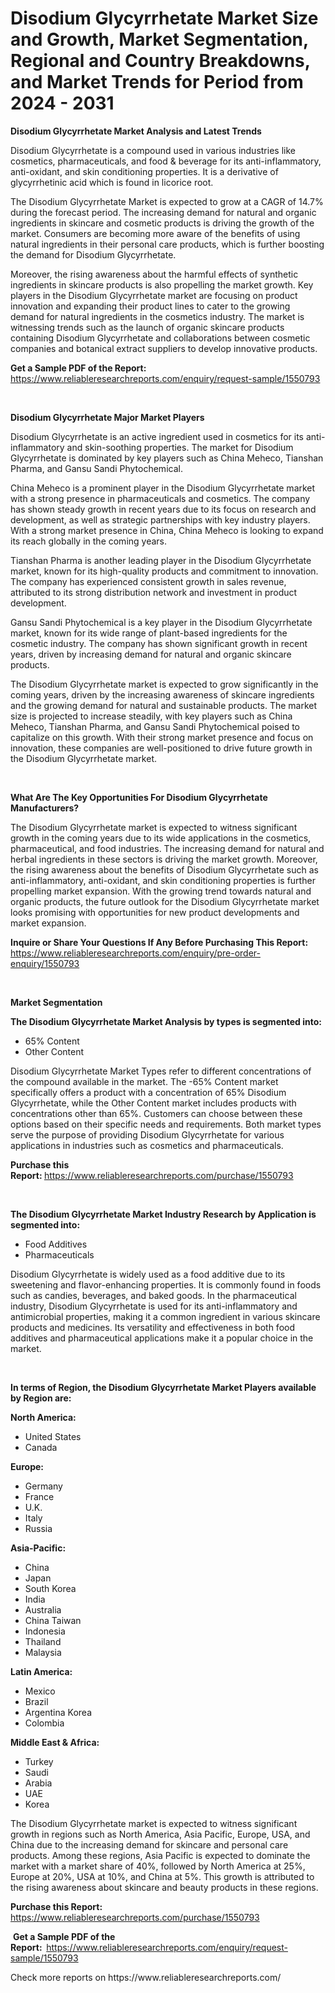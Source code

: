 <p><h1>Disodium Glycyrrhetate Market Size and Growth, Market Segmentation, Regional and Country Breakdowns, and Market Trends for Period from 2024 -  2031</h1></p><p><strong>Disodium Glycyrrhetate Market Analysis and Latest Trends</strong></p>
<p><p>Disodium Glycyrrhetate is a compound used in various industries like cosmetics, pharmaceuticals, and food & beverage for its anti-inflammatory, anti-oxidant, and skin conditioning properties. It is a derivative of glycyrrhetinic acid which is found in licorice root.</p><p>The Disodium Glycyrrhetate Market is expected to grow at a CAGR of 14.7% during the forecast period. The increasing demand for natural and organic ingredients in skincare and cosmetic products is driving the growth of the market. Consumers are becoming more aware of the benefits of using natural ingredients in their personal care products, which is further boosting the demand for Disodium Glycyrrhetate.</p><p>Moreover, the rising awareness about the harmful effects of synthetic ingredients in skincare products is also propelling the market growth. Key players in the Disodium Glycyrrhetate market are focusing on product innovation and expanding their product lines to cater to the growing demand for natural ingredients in the cosmetics industry. The market is witnessing trends such as the launch of organic skincare products containing Disodium Glycyrrhetate and collaborations between cosmetic companies and botanical extract suppliers to develop innovative products.</p></p>
<p><strong>Get a Sample PDF of the Report:&nbsp;</strong> <a href="https://www.reliableresearchreports.com/enquiry/request-sample/1550793">https://www.reliableresearchreports.com/enquiry/request-sample/1550793</a></p>
<p>&nbsp;</p>
<p><strong>Disodium Glycyrrhetate Major Market Players</strong></p>
<p><p>Disodium Glycyrrhetate is an active ingredient used in cosmetics for its anti-inflammatory and skin-soothing properties. The market for Disodium Glycyrrhetate is dominated by key players such as China Meheco, Tianshan Pharma, and Gansu Sandi Phytochemical.</p><p>China Meheco is a prominent player in the Disodium Glycyrrhetate market with a strong presence in pharmaceuticals and cosmetics. The company has shown steady growth in recent years due to its focus on research and development, as well as strategic partnerships with key industry players. With a strong market presence in China, China Meheco is looking to expand its reach globally in the coming years.</p><p>Tianshan Pharma is another leading player in the Disodium Glycyrrhetate market, known for its high-quality products and commitment to innovation. The company has experienced consistent growth in sales revenue, attributed to its strong distribution network and investment in product development.</p><p>Gansu Sandi Phytochemical is a key player in the Disodium Glycyrrhetate market, known for its wide range of plant-based ingredients for the cosmetic industry. The company has shown significant growth in recent years, driven by increasing demand for natural and organic skincare products.</p><p>The Disodium Glycyrrhetate market is expected to grow significantly in the coming years, driven by the increasing awareness of skincare ingredients and the growing demand for natural and sustainable products. The market size is projected to increase steadily, with key players such as China Meheco, Tianshan Pharma, and Gansu Sandi Phytochemical poised to capitalize on this growth. With their strong market presence and focus on innovation, these companies are well-positioned to drive future growth in the Disodium Glycyrrhetate market.</p></p>
<p>&nbsp;</p>
<p><strong>What Are The Key Opportunities For Disodium Glycyrrhetate Manufacturers?</strong></p>
<p><p>The Disodium Glycyrrhetate market is expected to witness significant growth in the coming years due to its wide applications in the cosmetics, pharmaceutical, and food industries. The increasing demand for natural and herbal ingredients in these sectors is driving the market growth. Moreover, the rising awareness about the benefits of Disodium Glycyrrhetate such as anti-inflammatory, anti-oxidant, and skin conditioning properties is further propelling market expansion. With the growing trend towards natural and organic products, the future outlook for the Disodium Glycyrrhetate market looks promising with opportunities for new product developments and market expansion.</p></p>
<p><strong>Inquire or Share Your Questions If Any Before Purchasing This Report:</strong> <a href="https://www.reliableresearchreports.com/enquiry/pre-order-enquiry/1550793">https://www.reliableresearchreports.com/enquiry/pre-order-enquiry/1550793</a></p>
<p>&nbsp;</p>
<p><strong>Market Segmentation</strong></p>
<p><strong>The Disodium Glycyrrhetate Market Analysis by types is segmented into:</strong></p>
<p><ul><li>65% Content</li><li>Other Content</li></ul></p>
<p><p>Disodium Glycyrrhetate Market Types refer to different concentrations of the compound available in the market. The -65% Content market specifically offers a product with a concentration of 65% Disodium Glycyrrhetate, while the Other Content market includes products with concentrations other than 65%. Customers can choose between these options based on their specific needs and requirements. Both market types serve the purpose of providing Disodium Glycyrrhetate for various applications in industries such as cosmetics and pharmaceuticals.</p></p>
<p><strong>Purchase this Report:&nbsp;</strong><a href="https://www.reliableresearchreports.com/purchase/1550793">https://www.reliableresearchreports.com/purchase/1550793</a></p>
<p>&nbsp;</p>
<p><strong>The Disodium Glycyrrhetate Market Industry Research by Application is segmented into:</strong></p>
<p><ul><li>Food Additives</li><li>Pharmaceuticals</li></ul></p>
<p><p>Disodium Glycyrrhetate is widely used as a food additive due to its sweetening and flavor-enhancing properties. It is commonly found in foods such as candies, beverages, and baked goods. In the pharmaceutical industry, Disodium Glycyrrhetate is used for its anti-inflammatory and antimicrobial properties, making it a common ingredient in various skincare products and medicines. Its versatility and effectiveness in both food additives and pharmaceutical applications make it a popular choice in the market.</p></p>
<p>&nbsp;</p>
<p><strong>In terms of Region, the Disodium Glycyrrhetate Market Players available by Region are:</strong></p>
<p>
    <p> <strong> North America: </strong>
        <ul>
            <li>United States</li>
            <li>Canada</li>
        </ul>
        </p> 
    <p> <strong> Europe: </strong>
        <ul>
            <li>Germany</li>
            <li>France</li>
            <li>U.K.</li>
            <li>Italy</li>
            <li>Russia</li>
        </ul>
        </p> 
    <p> <strong> Asia-Pacific: </strong>
        <ul>
            <li>China</li>
            <li>Japan</li>
            <li>South Korea</li>
            <li>India</li>
            <li>Australia</li>
            <li>China Taiwan</li>
            <li>Indonesia</li>
            <li>Thailand</li>
            <li>Malaysia</li>
        </ul>
        </p> 
    <p> <strong> Latin America: </strong>
        <ul>
            <li>Mexico</li>
            <li>Brazil</li>
            <li>Argentina Korea</li>
            <li>Colombia</li>
        </ul>
        </p> 
    <p> <strong> Middle East & Africa: </strong>
        <ul>
            <li>Turkey</li>
            <li>Saudi</li>
            <li>Arabia</li>
            <li>UAE</li>
            <li>Korea</li>
        </ul>
    </p>
    </p>
<p><p>The Disodium Glycyrrhetate market is expected to witness significant growth in regions such as North America, Asia Pacific, Europe, USA, and China due to the increasing demand for skincare and personal care products. Among these regions, Asia Pacific is expected to dominate the market with a market share of 40%, followed by North America at 25%, Europe at 20%, USA at 10%, and China at 5%. This growth is attributed to the rising awareness about skincare and beauty products in these regions.</p></p>
<p><strong>Purchase this Report: </strong><a href="https://www.reliableresearchreports.com/purchase/1550793">https://www.reliableresearchreports.com/purchase/1550793</a></p>
<p>&nbsp;<strong>Get a Sample PDF of the Report:&nbsp;&nbsp;</strong><a href="https://www.reliableresearchreports.com/enquiry/request-sample/1550793">https://www.reliableresearchreports.com/enquiry/request-sample/1550793</a></p>
<p><strong></strong></p>
<p>Check more reports on https://www.reliableresearchreports.com/</p>